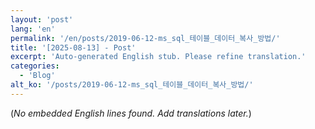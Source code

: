 ```yaml
---
layout: 'post'
lang: 'en'
permalink: '/en/posts/2019-06-12-ms_sql_테이블_데이터_복사_방법/'
title: '[2025-08-13] - Post'
excerpt: 'Auto-generated English stub. Please refine translation.'
categories:
  - 'Blog'
alt_ko: '/posts/2019-06-12-ms_sql_테이블_데이터_복사_방법/'
---
```


(*No embedded English lines found. Add translations later.*)
